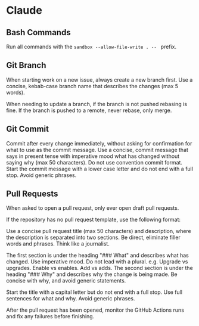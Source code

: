 # Claude

## Bash Commands

Run all commands with the `sandbox --allow-file-write . -- ` prefix.

## Git Branch

When starting work on a new issue, always create a new branch first. Use a concise, kebab-case branch name that describes the changes (max 5 words).

When needing to update a branch, if the branch is not pushed rebasing is fine. If the branch is pushed to a remote, never rebase, only merge.

## Git Commit

Commit after every change immediately, without asking for confirmation for what to use as the commit message. Use a concise, commit message that says in present tense with imperative mood what has changed without saying why (max 50 characters). Do not use convention commit format. Start the commit message with a lower case letter and do not end with a full stop. Avoid generic phrases.

## Pull Requests

When asked to open a pull request, only ever open draft pull requests.

If the repository has no pull request template, use the following format:

Use a concise pull request title (max 50 characters) and description, where the description is separated into two sections. Be direct, eliminate filler words and phrases. Think like a journalist.

The first section is under the heading "### What" and describes what has changed. Use imperative mood. Do not lead with a plural. e.g. Upgrade vs upgrades. Enable vs enables. Add vs adds. The second section is under the heading "### Why" and describes why the change is being made. Be concise with why, and avoid generic statements.

Start the title with a capital letter but do not end with a full stop. Use full sentences for what and why. Avoid generic phrases.

After the pull request has been opened, monitor the GitHub Actions runs and fix any failures before finishing.
